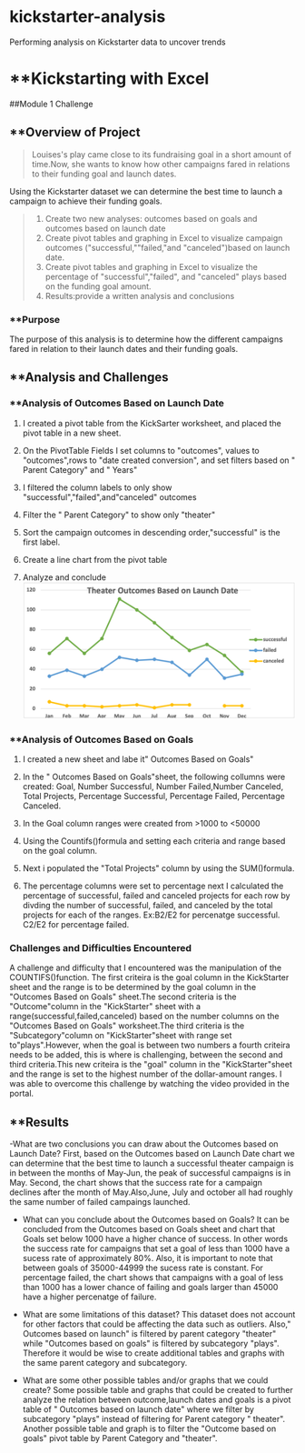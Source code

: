# kickstarter-analysis
Performing analysis on Kickstarter data to uncover trends

# **Kickstarting with Excel
##Module 1 Challenge

## **Overview of Project
>Louises's play came close to its fundraising goal in a short amount of time.Now, she wants to know how other campaigns fared in relations to their funding goal and launch dates. 

Using the Kickstarter dataset we can determine the best time to launch a campaign to achieve their funding goals.
>1. Create two new analyses: outcomes based on goals and outcomes based on launch date
>2. Create pivot tables and graphing in Excel to visualize campaign outcomes ("successful,""failed,"and "canceled")based on launch date.
>3. Create pivot tables and graphing in Excel to visualize the percentage of "successful","failed", and "canceled" plays based on the funding goal amount.
>4. Results:provide a written analysis and conclusions

### **Purpose
The purpose of this analysis is to determine how the different campaigns fared in relation to their launch dates and their funding goals.


## **Analysis and Challenges

### **Analysis of Outcomes Based on Launch Date

1. I created a pivot table from the KickSarter worksheet, and placed the pivot table in a new sheet.

2. On the PivotTable Fields I set columns to "outcomes", values to "outcomes",rows to "date created conversion", and set filters based on " Parent Category" and " Years"
3. I filtered the column labels to only show "successful","failed",and"canceled" outcomes

4. Filter the " Parent Category" to show only "theater"
5. Sort the campaign outcomes in descending order,"successful" is the first label.

6. Create a line chart from the pivot table
7. Analyze and conclude
![](Theater_Outcomes_vs_Launch.png)






### **Analysis of Outcomes Based on Goals

1. I created a new sheet and labe it" Outcomes Based on Goals"
2. In the " Outcomes Based on Goals"sheet, the following collumns were created: Goal, Number Successful, Number Failed,Number Canceled, Total Projects, Percentage Successful, Percentage Failed, Percentage Canceled.

3. In the Goal column ranges were created from >1000 to <50000
4. Using the Countifs()formula and setting each criteria and range based on the goal column.

5. Next i populated the "Total Projects" column by using the SUM()formula.
6. The percentage columns were set to percentage next I calculated the percentage of successful, failed and canceled projects for each row by divding the number of successful, failed, and canceled by the total projects for each of the ranges. Ex:B2/E2 for percenatge successful. C2/E2 for percentage failed.


### Challenges and Difficulties Encountered

A challenge and difficulty that I encountered was the manipulation of the COUNTIFS()function. The first criteira is the goal column in the KickStarter sheet and the range is to be determined by the goal column in the "Outcomes Based on Goals" sheet.The second criteria is the "Outcome"column in the "KickStarter" sheet with a range(successful,failed,canceled) based on the number columns on the "Outcomes Based on Goals" worksheet.The third criteria is the "Subcategory"column on "KickStarter"sheet with range set to"plays".However, when the goal is between two numbers a fourth criteira needs to be added, this is where is challenging, between the second and third criteria.This new criteira is the "goal" column in the "KickStarter"sheet and the range is set to the highest number of the dollar-amount ranges. I was able to overcome this challenge by watching the video provided in the portal.

## **Results

-What are two conclusions you can draw about the Outcomes based on Launch Date? First, based on the Outcomes based on Launch Date chart we can determine that the best time to launch a successful theater campaign is in between the months of May-Jun, the peak of successful campaigns is in May. Second, the chart shows that the success rate for a campaign declines after the month of May.Also,June, July and october all had roughly the same number of failed campaings launched.

- What can you conclude about the Outcomes based on Goals? It can be concluded from the Outcomes based on Goals sheet and chart that Goals set below 1000 have a higher chance of success. In other words the success rate for campaigns that set a goal of less than 1000 have a sucess rate of approximately 80%. Also, it is important to note that between goals of 35000-44999 the sucess rate is constant. For percentage failed, the chart shows that campaigns with a goal of less than 1000 has a lower chance of failing and goals larger than 45000 have a higher percenatge of failure.

- What are some limitations of this dataset?
This dataset does not account for other factors that could be affecting the data such as outliers. Also," Outcomes based on launch" is filtered by parent category "theater" while "Outcomes based on goals" is filtered by subcategory "plays". Therefore it would be wise to create additional tables and graphs with the same parent category and subcategory.


- What are some other possible tables and/or graphs that we could create?
Some possible table and graphs that could be created to further analyze the relation between outcome,launch dates and goals is a pivot table of " Outcomes based on launch date" where we filter by subcategory "plays" instead of filtering for Parent category " theater". Another possible table and graph is to filter the "Outcome based on goals" pivot table by Parent Category and "theater".
